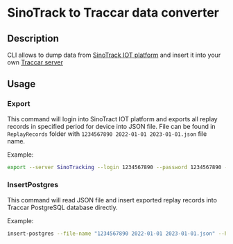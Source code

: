 # SinoTrack to Traccar data converter

## Description
CLI allows to dump data from [SinoTrack IOT platform](https://www.sinotrack.com) and insert it into your own [Traccar server](https://www.traccar.org)

## Usage
### Export
This command will login into SinoTract IOT platform and exports all replay records in specified period for device into JSON file.
File can be found in ``ReplayRecords`` folder with ``1234567890 2022-01-01 2023-01-01.json`` file name.

Example:
``` bash
export --server SinoTracking --login 1234567890 --password 1234567890 --device-id 1234567890 --start 2022-01-01T00:00:00Z --end 2023-01-01T00:00:00Z
```

### InsertPostgres
This command will read JSON file and insert exported replay records into Traccar PostgreSQL database directly.

Example:
``` bash
insert-postgres --file-name "1234567890 2022-01-01 2023-01-01.json" --host 127.0.0.1 --username 1234567890 --password 1234567890 --database traccar
```
